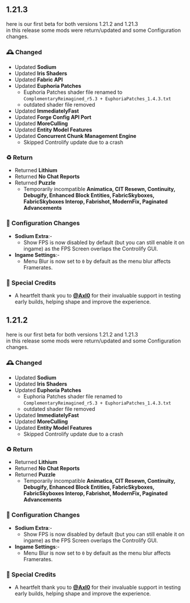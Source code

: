 ## 1.21.3
here is our first beta for both versions 1.21.2 and 1.21.3 <br>
in this release some mods were return/updated and some Configuration changes.

### 🕰️ Changed
- Updated **Sodium**
- Updated **Iris Shaders**
- Updated **Fabric API**
- Updated **Euphoria Patches**
  - Euphoria Patches shader file renamed to `ComplementaryReimagined_r5.3 + EuphoriaPatches_1.4.3.txt`
  - outdated shader file removed 
- Updated **ImmediatelyFast**
- Updated **Forge Config API Port**
- Updated **MoreCulling**
- Updated **Entity Model Features**
- Updated **Concurrent Chunk Management Engine**
  - Skipped Controlify update due to a crash

### ♻️ Return
- Returned **Lithium**
- Returned **No Chat Reports**
- Returned **Puzzle**
  - Temporarily incompatible **Animatica, CIT Resewn, Continuity, Debugify, Enhanced Block Entities, FabricSkyboxes, FabricSkyboxes Interop, Fabrishot, ModernFix, Paginated Advancements** 

### 📂 Configuration Changes
- **Sodium Extra**:-
  - Show FPS is now disabled by default (but you can still enable it on ingame) as the FPS Screen overlaps the Controlify GUI.
- **Ingame Settings**:-
  - Menu Blur is now set to `0` by default as the menu blur affects Framerates.
 
### 🌸 Special Credits
- A heartfelt thank you to **[@AxI0](https://modrinth.com/user/Axl0)** for their invaluable support in testing early builds, helping shape and improve the experience.

## 1.21.2
here is our first beta for both versions 1.21.2 and 1.21.3 <br>
in this release some mods were return/updated and some Configuration changes.

### 🕰️ Changed
- Updated **Sodium**
- Updated **Iris Shaders**
- Updated **Euphoria Patches**
  - Euphoria Patches shader file renamed to `ComplementaryReimagined_r5.3 + EuphoriaPatches_1.4.3.txt`
  - outdated shader file removed  
- Updated **ImmediatelyFast**
- Updated **MoreCulling**
- Updated **Entity Model Features**
  - Skipped Controlify update due to a crash
  
### ♻️ Return
- Returned **Lithium**
- Returned **No Chat Reports**
- Returned **Puzzle**
  - Temporarily incompatible **Animatica, CIT Resewn, Continuity, Debugify, Enhanced Block Entities, FabricSkyboxes, FabricSkyboxes Interop, Fabrishot, ModernFix, Paginated Advancements**

### 📂 Configuration Changes
- **Sodium Extra**:-
  - Show FPS is now disabled by default (but you can still enable it on ingame) as the FPS Screen overlaps the Controlify GUI.
- **Ingame Settings**:-
  - Menu Blur is now set to `0` by default as the menu blur affects Framerates.

### 🌸 Special Credits
- A heartfelt thank you to **[@AxI0](https://modrinth.com/user/Axl0)** for their invaluable support in testing early builds, helping shape and improve the experience.
